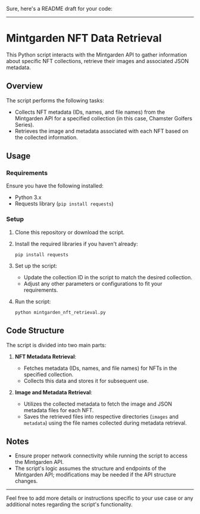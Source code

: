 
Sure, here's a README draft for your code:

---

# Mintgarden NFT Data Retrieval

This Python script interacts with the Mintgarden API to gather information about specific NFT collections, retrieve their images and associated JSON metadata.

## Overview

The script performs the following tasks:
- Collects NFT metadata (IDs, names, and file names) from the Mintgarden API for a specified collection (in this case, Chamster Golfers Series).
- Retrieves the image and metadata associated with each NFT based on the collected information.

## Usage

### Requirements

Ensure you have the following installed:
- Python 3.x
- Requests library (`pip install requests`)

### Setup

1. Clone this repository or download the script.

2. Install the required libraries if you haven't already:
    ```
    pip install requests
    ```

3. Set up the script:
    - Update the collection ID in the script to match the desired collection.
    - Adjust any other parameters or configurations to fit your requirements.

4. Run the script:
    ```
    python mintgarden_nft_retrieval.py
    ```

## Code Structure

The script is divided into two main parts:

1. **NFT Metadata Retrieval**:
    - Fetches metadata (IDs, names, and file names) for NFTs in the specified collection.
    - Collects this data and stores it for subsequent use.

2. **Image and Metadata Retrieval**:
    - Utilizes the collected metadata to fetch the image and JSON metadata files for each NFT.
    - Saves the retrieved files into respective directories (`images` and `metadata`) using the file names collected during metadata retrieval.

## Notes

- Ensure proper network connectivity while running the script to access the Mintgarden API.
- The script's logic assumes the structure and endpoints of the Mintgarden API; modifications may be needed if the API structure changes.

---

Feel free to add more details or instructions specific to your use case or any additional notes regarding the script's functionality.